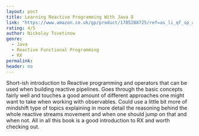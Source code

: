 ```yaml
---
layout: post
title: Learning Reactive Programming With Java 8
link: "https://www.amazon.co.uk/gp/product/1785288725/ref=as_li_qf_sp_asin_il_tl?ie=UTF8&camp=1634&creative=6738&creativeASIN=1785288725&linkCode=as2&tag=jussihallilac-21"
rating: 4/5
author: Nickolay Tsvetinow
genre:
  - Java
  - Reactive Functional Programming
  - RX
permalink:
header: no
---
```


Short-ish introduction to Reactive programming and operators that can be used when building reactive pipelines. Goes through the basic concepts fairly well and touches a good amount of different approaches one might want to take when working with observables. Could use a little bit more of mindshift type of topics explaining in more detail the reasoning behind the whole reactive streams movement and when one should jump on that and when not. All in all this book is a good introduction to RX and worth checking out.
